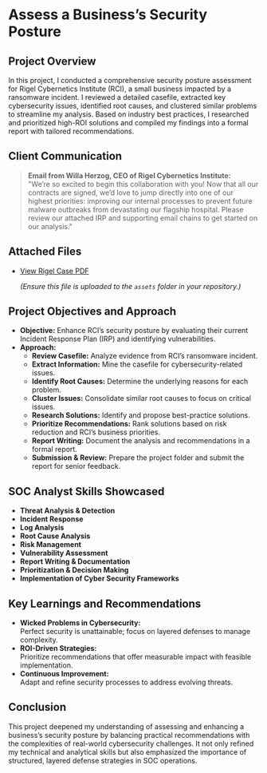 # Assess a Business’s Security Posture

## Project Overview

In this project, I conducted a comprehensive security posture assessment for Rigel Cybernetics Institute (RCI), a small business impacted by a ransomware incident. I reviewed a detailed casefile, extracted key cybersecurity issues, identified root causes, and clustered similar problems to streamline my analysis. Based on industry best practices, I researched and prioritized high-ROI solutions and compiled my findings into a formal report with tailored recommendations.

## Client Communication

> **Email from Willa Herzog, CEO of Rigel Cybernetics Institute:**  
> "We’re so excited to begin this collaboration with you! Now that all our contracts are signed, we’d love to jump directly into one of our highest priorities: improving our internal processes to prevent future malware outbreaks from devastating our flagship hospital. Please review our attached IRP and supporting email chains to get started on our analysis."

## Attached Files

- [View Rigel Case PDF](assets/rigel-case.pdf)

  *(Ensure this file is uploaded to the `assets` folder in your repository.)*

## Project Objectives and Approach

- **Objective:** Enhance RCI’s security posture by evaluating their current Incident Response Plan (IRP) and identifying vulnerabilities.
- **Approach:**
  - **Review Casefile:** Analyze evidence from RCI’s ransomware incident.
  - **Extract Information:** Mine the casefile for cybersecurity-related issues.
  - **Identify Root Causes:** Determine the underlying reasons for each problem.
  - **Cluster Issues:** Consolidate similar root causes to focus on critical issues.
  - **Research Solutions:** Identify and propose best-practice solutions.
  - **Prioritize Recommendations:** Rank solutions based on risk reduction and RCI’s business priorities.
  - **Report Writing:** Document the analysis and recommendations in a formal report.
  - **Submission & Review:** Prepare the project folder and submit the report for senior feedback.

## SOC Analyst Skills Showcased

- **Threat Analysis & Detection**
- **Incident Response**
- **Log Analysis**
- **Root Cause Analysis**
- **Risk Management**
- **Vulnerability Assessment**
- **Report Writing & Documentation**
- **Prioritization & Decision Making**
- **Implementation of Cyber Security Frameworks**

## Key Learnings and Recommendations

- **Wicked Problems in Cybersecurity:**  
  Perfect security is unattainable; focus on layered defenses to manage complexity.
- **ROI-Driven Strategies:**  
  Prioritize recommendations that offer measurable impact with feasible implementation.
- **Continuous Improvement:**  
  Adapt and refine security processes to address evolving threats.

## Conclusion

This project deepened my understanding of assessing and enhancing a business’s security posture by balancing practical recommendations with the complexities of real-world cybersecurity challenges. It not only refined my technical and analytical skills but also emphasized the importance of structured, layered defense strategies in SOC operations.

